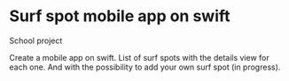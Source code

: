# Surf spot mobile app on swift

School project

Create a mobile app on swift. 
List of surf spots with the details view for each one.
And with the possibility to add your own surf spot (in progress).

